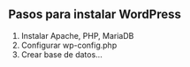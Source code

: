 ## Pasos para instalar WordPress

1. Instalar Apache, PHP, MariaDB
2. Configurar wp-config.php
3. Crear base de datos...